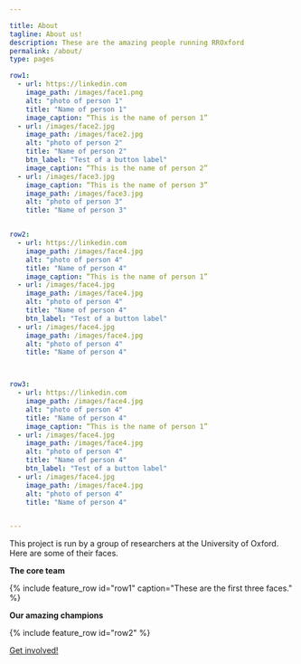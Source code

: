 ```yaml
---

title: About
tagline: About us!
description: These are the amazing people running RROxford
permalink: /about/
type: pages

row1:
  - url: https://linkedin.com
    image_path: /images/face1.png
    alt: "photo of person 1"
    title: "Name of person 1"
    image_caption: “This is the name of person 1”
  - url: /images/face2.jpg
    image_path: /images/face2.jpg
    alt: "photo of person 2"
    title: "Name of person 2"
    btn_label: "Test of a button label"
    image_caption: “This is the name of person 2”
  - url: /images/face3.jpg
    image_caption: “This is the name of person 3”
    image_path: /images/face3.jpg
    alt: "photo of person 3"
    title: "Name of person 3"


row2:
  - url: https://linkedin.com
    image_path: /images/face4.jpg
    alt: "photo of person 4"
    title: "Name of person 4"
    image_caption: “This is the name of person 1”
  - url: /images/face4.jpg
    image_path: /images/face4.jpg
    alt: "photo of person 4"
    title: "Name of person 4"
    btn_label: "Test of a button label"
  - url: /images/face4.jpg
    image_path: /images/face4.jpg
    alt: "photo of person 4"
    title: "Name of person 4"



row3:
  - url: https://linkedin.com
    image_path: /images/face4.jpg
    alt: "photo of person 4"
    title: "Name of person 4"
    image_caption: “This is the name of person 1”
  - url: /images/face4.jpg
    image_path: /images/face4.jpg
    alt: "photo of person 4"
    title: "Name of person 4"
    btn_label: "Test of a button label"
  - url: /images/face4.jpg
    image_path: /images/face4.jpg
    alt: "photo of person 4"
    title: "Name of person 4"


---
```




This project is run by a group of researchers at the University of Oxford. Here are some of their faces.

**The core team**


{% include feature_row id="row1" caption="These are the first three faces." %}


**Our amazing champions**

{% include feature_row id="row2" %}



[Get involved!](/../events/)